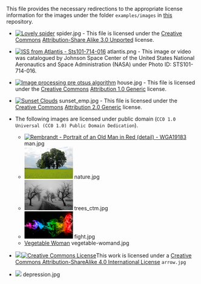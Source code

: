 This file provides the necessary redirections to the appropriate license
information for the images under the folder `examples/images` in
[this](https://github.com/arrayfire/assets) repository.

* <a title="By Power3d (Own work) [CC BY-SA 3.0 (http://creativecommons.org/licenses/by-sa/3.0) or GFDL (http://www.gnu.org/copyleft/fdl.html)], via Wikimedia Commons" href="https://commons.wikimedia.org/wiki/File%3ALovely_spider.jpeg"><img width="128" alt="Lovely spider" src="https://upload.wikimedia.org/wikipedia/commons/thumb/b/b3/Lovely_spider.jpeg/512px-Lovely_spider.jpeg"/></a> spider.jpg - This file is licensed under the [Creative Commons](https://en.wikipedia.org/wiki/Creative_Commons) [Attribution-Share Alike 3.0 Unported](https://creativecommons.org/licenses/by-sa/3.0/deed.en) license.
* <a title="By NASA [Public domain], via Wikimedia Commons" href="https://commons.wikimedia.org/wiki/File:ISS_from_Atlantis_-_Sts101-714-016.jpg"><img width="128" alt="ISS from Atlantis - Sts101-714-016" src="https://upload.wikimedia.org/wikipedia/commons/thumb/a/a9/ISS_from_Atlantis_-_Sts101-714-016.jpg/512px-ISS_from_Atlantis_-_Sts101-714-016.jpg"/></a> atlantis.png - This image or video was catalogued by Johnson Space Center of the United States National Aeronautics and Space Administration (NASA) under Photo ID: STS101-714-016. 
* <a title="By http://www.freephotos.lu/ [CC BY 1.0 (http://creativecommons.org/licenses/by/1.0)], via Wikimedia Commons" href="https://commons.wikimedia.org/wiki/File:Image_processing_pre_otsus_algorithm.jpg"><img width="128" alt="Image processing pre otsus algorithm" src="https://upload.wikimedia.org/wikipedia/commons/thumb/4/4b/Image_processing_pre_otsus_algorithm.jpg/512px-Image_processing_pre_otsus_algorithm.jpg"/></a> house.jpg - This file is licensed under the [Creative Commons](https://en.wikipedia.org/wiki/Creative_Commons) [Attribution 1.0 Generic](https://creativecommons.org/licenses/by/1.0/deed.en) license.
* <a title="By RonAlmog, (Flickr page) [CC BY 2.0 (http://creativecommons.org/licenses/by/2.0)], via Wikimedia Commons" href="https://commons.wikimedia.org/wiki/File%3ASunset_Clouds.jpg"><img width="128" alt="Sunset Clouds" src="https://upload.wikimedia.org/wikipedia/commons/thumb/8/8d/Sunset_Clouds.jpg/512px-Sunset_Clouds.jpg"/></a> sunset\_emp.jpg - This file is licensed under the [Creative Commons](https://en.wikipedia.org/wiki/Creative_Commons) [Attribution 2.0 Generic](https://creativecommons.org/licenses/by/2.0/deed.en) license.
* The following images are licensed under public domain (`CC0 1.0 Universal (CC0 1.0) Public Domain Dedication`).
    - <a href="https://commons.wikimedia.org/wiki/File:Rembrandt_-_Portrait_of_an_Old_Man_in_Red_(detail)_-_WGA19183.jpg"><img width="128" alt="Rembrandt - Portrait of an Old Man in Red (detail) - WGA19183" src="https://upload.wikimedia.org/wikipedia/commons/thumb/0/03/Rembrandt_-_Portrait_of_an_Old_Man_in_Red_%28detail%29_-_WGA19183.jpg/256px-Rembrandt_-_Portrait_of_an_Old_Man_in_Red_%28detail%29_-_WGA19183.jpg"/></a> man.jpg
    - <a title="CC0 Public Domain" href="https://pixabay.com/en/grove-of-trees-field-meadow-nature-359532/"><img width="128" src="https://raw.githubusercontent.com/arrayfire/assets/master/examples/images/nature.jpg"/></a> nature.jpg
    - <a title="CC0 Public Domain" href="https://pixabay.com/en/winter-road-black-and-white-84303/"><img width="128" src="https://raw.githubusercontent.com/arrayfire/assets/master/examples/images/trees_ctm.jpg"/></a> trees\_ctm.jpg
    - <a title="CC0 Public Domain" href="https://pixabay.com/en/smoke-colors-wallpaper-662747/"><img width="128" src="https://raw.githubusercontent.com/arrayfire/assets/master/examples/images/fight.jpg"/></a> fight.jpg
    - <a title="Public Domain Image" href="http://www.publicdomainpictures.net/view-image.php?image=15048">Vegetable Woman</a> vegetable-womand.jpg
* <img width="128" src="http://9prady9.github.io/sketches/liz.jpg"/><a rel="license" href="http://creativecommons.org/licenses/by-sa/4.0/"><img alt="Creative Commons License" style="border-width:0" src="https://i.creativecommons.org/l/by-sa/4.0/88x31.png" /></a>This work is licensed under a <a rel="license" href="http://creativecommons.org/licenses/by-sa/4.0/">Creative Commons Attribution-ShareAlike 4.0 International License</a> `arrow.jpg`

* <a title="Brain Scan" href="https://www.nih.gov/news-events/nih-research-matters/brain-scan-may-predict-best-depression-treatment"><img width="128" src="https://www.nih.gov/sites/default/files/styles/floated_media_breakpoint-large/public/news-events/research-matters/2013/20130624-depression.jpg?itok=r5ZwIG-C&timestamp=1431634237"/></a> depression.jpg
